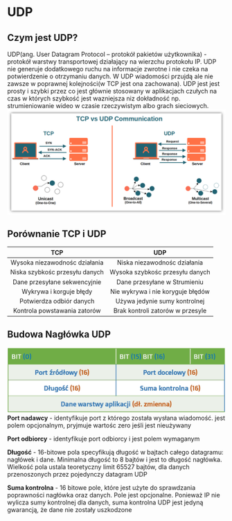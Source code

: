 # UDP
## Czym jest UDP?
UDP(ang. User Datagram Protocol – protokół pakietów użytkownika) - protokół warstwy transportowej działający na wierzchu protokołu IP. UDP nie generuje dodatkowego ruchu na informacje zwrotne i nie czeka na potwierdzenie o otrzymaniu danych. W UDP wiadomości przujdą ale nie zawsze w poprawnej kolejności(w TCP jest ona zachowana). UDP jest jest prosty i szybki przez co jest głównie stosowany w aplikacjach czułych na czas w których szybkość jest wazniejsza niz dokładność np. strumieniowanie wideo w czasie rzeczywistym albo grach sieciowych.  
![obrazekTCPvsUDP](tcpvsudp.png)

## Porównanie TCP i UDP
| TCP | UDP |
|:---:|:---:|
|Wysoka niezawodnośc działania|Niska niezawodnośc działania|
|Niska szybkośc przesyłu danych|Wysoka szybkośc przesyłu danych|
|Dane przesyłane sekwencyjnie|Dane przesyłane w Strumieniu|
|Wykrywa i korguje błędy|Nie wykrywa i nie koryguje błędów|
|Potwierdza odbiór danych|Używa jedynie sumy kontrolnej|
|Kontrola powstawania zatorów|Brak kontroli zatorów w przesyle|

## Budowa Nagłówka UDP
![UDP obrazek](header.jpg)
**Port nadawcy** - identyfikuje port z którego została wysłana wiadomość. jest polem opcjonalnym, pryjmuje wartośc zero jeśli jest nieużywany

**Port odbiorcy** - identyfikuje port odbiorcy i jest polem wymaganym

**Długość** - 16-bitowe pola specyfikują długość w bajtach całego datagramu: nagłówek i dane. Minimalna długość to 8 bajtów i jest to długość nagłówka. Wielkość pola ustala teoretyczny limit 65527 bajtów, dla danych przenoszonych przez pojedynczy datagram UDP  

**Suma kontrolna** - 16 bitowe pole, które jest użyte do sprawdzania poprawności nagłówka oraz danych. Pole jest opcjonalne. Ponieważ IP nie wylicza sumy kontrolnej dla danych, suma kontrolna UDP jest jedyną gwarancją, że dane nie zostały uszkodzone
